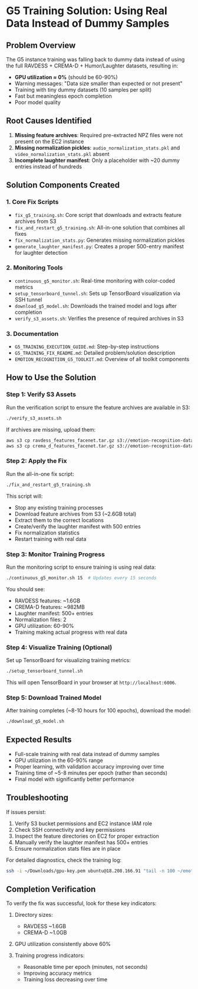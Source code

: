 # G5 Training Solution: Using Real Data Instead of Dummy Samples

## Problem Overview

The G5 instance training was falling back to dummy data instead of using the full RAVDESS + CREMA-D + Humor/Laughter datasets, resulting in:

- **GPU utilization ≈ 0%** (should be 60-90%)
- Warning messages: "Data size smaller than expected or not present"
- Training with tiny dummy datasets (10 samples per split)
- Fast but meaningless epoch completion
- Poor model quality

## Root Causes Identified

1. **Missing feature archives**: Required pre-extracted NPZ files were not present on the EC2 instance
2. **Missing normalization pickles**: `audio_normalization_stats.pkl` and `video_normalization_stats.pkl` absent
3. **Incomplete laughter manifest**: Only a placeholder with ~20 dummy entries instead of hundreds

## Solution Components Created

### 1. Core Fix Scripts

- `fix_g5_training.sh`: Core script that downloads and extracts feature archives from S3
- `fix_and_restart_g5_training.sh`: All-in-one solution that combines all fixes
- `fix_normalization_stats.py`: Generates missing normalization pickles
- `generate_laughter_manifest.py`: Creates a proper 500-entry manifest for laughter detection

### 2. Monitoring Tools

- `continuous_g5_monitor.sh`: Real-time monitoring with color-coded metrics
- `setup_tensorboard_tunnel.sh`: Sets up TensorBoard visualization via SSH tunnel
- `download_g5_model.sh`: Downloads the trained model and logs after completion
- `verify_s3_assets.sh`: Verifies the presence of required archives in S3

### 3. Documentation

- `G5_TRAINING_EXECUTION_GUIDE.md`: Step-by-step instructions
- `G5_TRAINING_FIX_README.md`: Detailed problem/solution description
- `EMOTION_RECOGNITION_G5_TOOLKIT.md`: Overview of all toolkit components

## How to Use the Solution

### Step 1: Verify S3 Assets

Run the verification script to ensure the feature archives are available in S3:

```bash
./verify_s3_assets.sh
```

If archives are missing, upload them:

```bash
aws s3 cp ravdess_features_facenet.tar.gz s3://emotion-recognition-data/
aws s3 cp crema_d_features_facenet.tar.gz s3://emotion-recognition-data/
```

### Step 2: Apply the Fix

Run the all-in-one fix script:

```bash
./fix_and_restart_g5_training.sh
```

This script will:
- Stop any existing training processes
- Download feature archives from S3 (~2.6GB total)
- Extract them to the correct locations
- Create/verify the laughter manifest with 500 entries
- Fix normalization statistics
- Restart training with real data

### Step 3: Monitor Training Progress

Run the monitoring script to ensure training is using real data:

```bash
./continuous_g5_monitor.sh 15  # Updates every 15 seconds
```

You should see:
- RAVDESS features: ~1.6GB
- CREMA-D features: ~982MB
- Laughter manifest: 500+ entries
- Normalization files: 2
- GPU utilization: 60-90%
- Training making actual progress with real data

### Step 4: Visualize Training (Optional)

Set up TensorBoard for visualizing training metrics:

```bash
./setup_tensorboard_tunnel.sh
```

This will open TensorBoard in your browser at `http://localhost:6006`.

### Step 5: Download Trained Model

After training completes (~8-10 hours for 100 epochs), download the model:

```bash
./download_g5_model.sh
```

## Expected Results

- Full-scale training with real data instead of dummy samples
- GPU utilization in the 60-90% range
- Proper learning, with validation accuracy improving over time
- Training time of ~5-8 minutes per epoch (rather than seconds)
- Final model with significantly better performance

## Troubleshooting

If issues persist:

1. Verify S3 bucket permissions and EC2 instance IAM role
2. Check SSH connectivity and key permissions
3. Inspect the feature directories on EC2 for proper extraction
4. Manually verify the laughter manifest has 500+ entries
5. Ensure normalization stats files are in place

For detailed diagnostics, check the training log:

```bash
ssh -i ~/Downloads/gpu-key.pem ubuntu@18.208.166.91 "tail -n 100 ~/emotion-recognition/logs/train_laugh_*.log"
```

## Completion Verification

To verify the fix was successful, look for these key indicators:

1. Directory sizes: 
   - RAVDESS ~1.6GB
   - CREMA-D ~1.0GB
   
2. GPU utilization consistently above 60%

3. Training progress indicators:
   - Reasonable time per epoch (minutes, not seconds)
   - Improving accuracy metrics
   - Training loss decreasing over time
